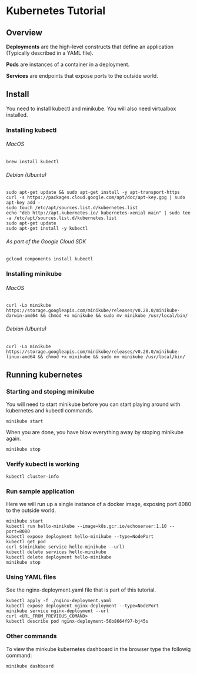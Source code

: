 # Kubernetes Tutorial

## Overview

**Deployments** are the high-level constructs that define an application (Typically described in a YAML file).

**Pods** are instances of a container in a deployment.

**Services** are endpoints that expose ports to the outside world.

## Install 
You need to install kubectl and minikube. You will also need virtualbox installed.

### Installing kubectl

###### MacOS
```
brew install kubectl
```
###### Debian (Ubuntu)
```
sudo apt-get update && sudo apt-get install -y apt-transport-https
curl -s https://packages.cloud.google.com/apt/doc/apt-key.gpg | sudo apt-key add -
sudo touch /etc/apt/sources.list.d/kubernetes.list 
echo "deb http://apt.kubernetes.io/ kubernetes-xenial main" | sudo tee -a /etc/apt/sources.list.d/kubernetes.list
sudo apt-get update
sudo apt-get install -y kubectl
```
###### As part of the Google Cloud SDK
```
gcloud components install kubectl
```

### Installing minikube
###### MacOS
```
curl -Lo minikube https://storage.googleapis.com/minikube/releases/v0.28.0/minikube-darwin-amd64 && chmod +x minikube && sudo mv minikube /usr/local/bin/
```
###### Debian (Ubuntu)
```
curl -Lo minikube https://storage.googleapis.com/minikube/releases/v0.28.0/minikube-linux-amd64 && chmod +x minikube && sudo mv minikube /usr/local/bin/
```

## Running kubernetes

### Starting and stoping minikube
You will need to start minikube before you can start playing around with kubernetes and kubectl commands.

```
minikube start
```

When you are done, you have blow everything away by stoping minikube again.

```
minikube stop
```

### Verify kubectl is working
```
kubectl cluster-info
```

### Run sample application

Here we will run up a single instance of a docker image, exposing port 8080 to the outside world.
```
minikube start
kubectl run hello-minikube --image=k8s.gcr.io/echoserver:1.10 --port=8080
kubectl expose deployment hello-minikube --type=NodePort
kubectl get pod
curl $(minikube service hello-minikube --url)
kubectl delete services hello-minikube
kubectl delete deployment hello-minikube
minikube stop   
```

### Using YAML files
See the nginx-deployment.yaml file that is part of this tutorial.
```
kubectl apply -f ./nginx-deployment.yaml
kubectl expose deployment nginx-deployment --type=NodePort
minikube service nginx-deployment --url
curl <URL_FROM_PREVIOUS_COMAND>
kubectl describe pod nginx-deployment-56b8664f97-bj45s
```

### Other commands

To view the minkube kubernetes dashboard in the browser type the followig command:

```
minikube dashboard
```

